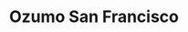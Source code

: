 ---
layout: place
title: "Ozumo San Francisco"
permalink: /california/san-francisco/ozumo-san-francisco.html
stateAbbr: CA
stateName: California
cityName: San Francisco
seo:
  name: "Ozumo San Francisco"
  type: Restaurant
  links: https://www.ozumosanfrancisco.com/
description: "Creative sushi, robata grilled items & an extensive sake menu in a contemporary space. Ozumo San Francisco serves delicious sushi in San Francisco, California. Try fresh Japanese dishes for a great dining experience. Available for takeout, delivery, lunch, and dinner."
place_id: ChIJJRHaqGWAhYARpXxUOdyMox0
photos:
  - name: >-
      places/ChIJJRHaqGWAhYARpXxUOdyMox0/photos/AeeoHcIHrrtFz-KNwokuxXsOCjEdtXC4R7D8ltvI5unV69b5nm1vtOxDGhcK-9aV_uyzIBETopnz4uucMvnoHNY2ayD4ZDsQ_0udIb-4nCys7cjTO6yGbC8KtAQhVULTl93o0nG81Y1q_NdqFfJ_zHfZt2W7R8-Y18cbxswVzduidzv7UeqLiE2e0bj04LmKwslJjPR7QNukwSsyXHqBJ7MVA00z49ZaxCivqTG51UB5agCQlGd5laF4YRMrD2Oyw0OmkF2_rd979OK5SKV0ksev0ucaeSTXep1CbypYstSkEjgR0A
    widthPx: 4800
    heightPx: 3193
    authorAttributions:
      - displayName: Ozumo San Francisco
        uri: https://maps.google.com/maps/contrib/117159715078503798328
        photoUri: >-
          https://lh3.googleusercontent.com/a-/ALV-UjVh5syIHAg3Q6ebGGMhUtExPWly2P_dtHPCyF6liNX33D1b660=s100-p-k-no-mo
    flagContentUri: >-
      https://www.google.com/local/imagery/report/?cb_client=maps_api_places.places_api&image_key=!1e10!2sAF1QipNp4xmceoZlJmcjK5w3j4Uj-PMf2eLtQPiaQQdE&hl=en-US
    googleMapsUri: >-
      https://www.google.com/maps/place//data=!3m4!1e2!3m2!1sAF1QipNp4xmceoZlJmcjK5w3j4Uj-PMf2eLtQPiaQQdE!2e10!4m2!3m1!1s0x80858065a8da1125:0x1da38cdc39547ca5
  - name: >-
      places/ChIJJRHaqGWAhYARpXxUOdyMox0/photos/AeeoHcLl4jV7onJ-c_7TZZU1lBOOYwelE3RCBuJBD0rAtXUaDS2yOhwbac2sN-JkWUPDV3XgYOcWfXe7Bkqvk60nERSdKPJccIo9y_5JxE-gW5zB_EqH1wmDfNHIBNQ6MOV0kP95APjO0R2HZpbic9_0SAaEMiSzZ0f_GDf_NYHn01p2Z0YfdoTLfXZmwRfNid5gqzYGTvw9Csk_g5Ai-Sqy7ypUqEH4fU0UBjSupmYNhLccO_BDyicC-EmkP8x1-2ON49wlzvowCcZkRIO0yfvgNlTP3tWrn6a38t8AGFawm9XCNQ
    widthPx: 2000
    heightPx: 1333
    authorAttributions:
      - displayName: Ozumo San Francisco
        uri: https://maps.google.com/maps/contrib/117159715078503798328
        photoUri: >-
          https://lh3.googleusercontent.com/a-/ALV-UjVh5syIHAg3Q6ebGGMhUtExPWly2P_dtHPCyF6liNX33D1b660=s100-p-k-no-mo
    flagContentUri: >-
      https://www.google.com/local/imagery/report/?cb_client=maps_api_places.places_api&image_key=!1e10!2sAF1QipN-LOJpDT9r2oDWeBgAo18f6Y0E-hjToDC-mBrm&hl=en-US
    googleMapsUri: >-
      https://www.google.com/maps/place//data=!3m4!1e2!3m2!1sAF1QipN-LOJpDT9r2oDWeBgAo18f6Y0E-hjToDC-mBrm!2e10!4m2!3m1!1s0x80858065a8da1125:0x1da38cdc39547ca5
  - name: >-
      places/ChIJJRHaqGWAhYARpXxUOdyMox0/photos/AeeoHcJ67uGME7pllGG6lC6Q9LDp-8sP2YCL3gKLX-hBIerohB11Qu5GGJBzUgb4p3Lw4_cVEUnisYkw27J0tTPhVJ4GHNwJgIet7wA-YmAGZB5ysnj8L3jHVeKvB2uhz3sbkWpl9ngPRaEhZxwyQk30s3B6Afbv3nRO9GlJYz4L31-TJ61bA-DPvv1qUnFq390pz-CR7VL7xQqbkWDQEbZtN72LpJwxJbFLG7G85ZtfL_ddaymHVlDcuqsdYcYfRVGpn_zHgv4c6Mlj7nkczorFKz-ALzuKERkAOcAbdfyIpowFO0Ntq8C4bXvwK0KzEV-gGw-KFPr5sT2fwy8YSy_tTqP16uPGwZFpcOWyakSRmrlFBEXaykivHtNqG5zgEqcZfxCFi4rHP1DOPrpdUHXCQ6vl7eetn0DR3ORH35uj3y3oCvXy
    widthPx: 4800
    heightPx: 3600
    authorAttributions:
      - displayName: Michael Dale
        uri: https://maps.google.com/maps/contrib/107121890912936051172
        photoUri: >-
          https://lh3.googleusercontent.com/a/ACg8ocJDuWyNAhte9cRgfZNm3FEyaLdKRJOJ16LDMqoqVkUTRlyuuw=s100-p-k-no-mo
    flagContentUri: >-
      https://www.google.com/local/imagery/report/?cb_client=maps_api_places.places_api&image_key=!1e10!2sCIHM0ogKEICAgIDL8J6tlQE&hl=en-US
    googleMapsUri: >-
      https://www.google.com/maps/place//data=!3m4!1e2!3m2!1sCIHM0ogKEICAgIDL8J6tlQE!2e10!4m2!3m1!1s0x80858065a8da1125:0x1da38cdc39547ca5
  - name: >-
      places/ChIJJRHaqGWAhYARpXxUOdyMox0/photos/AeeoHcLZ4Ld-s4Qc-O9sYIjPeL_bHnza2NuXXsorGzIriXoq_8ZtjdBVZRFRwZ8pCtp959lzhzM_An_HWaV4cN431A3xmFlbL5WraEb4hPDM6ysyGNyUSWEQeoJORHA6SYPGIffYtxyTGWWhAJRSve2kye4CQTfuiAQs_cD1YEsapF211AOPbVJgcr6ZBRg4STMgTsyaW94lv8i6TMIM27xRb0mazGfSY1rD_ZZoGZij4gLyoZN750fjeG_tAw4m3h5edB4SRjifmd4nRWAcWoKoVUkFfiqTMFKl_Pzhj-zbxT1Yv_dDq0aV6Dce5j_OwtRg9rx9EDEaEO02OHp6_Ua9WuE9cppmr3C1-E3i874SeX__N_0Pl76pcyvQKyaYE53UXnmLrlSxVLnKFYPhhR_0-hbsqDxeHa94QjoS3ZrYBsPv5VU
    widthPx: 3024
    heightPx: 3668
    authorAttributions:
      - displayName: Vanessa De Leon
        uri: https://maps.google.com/maps/contrib/111887296633503060034
        photoUri: >-
          https://lh3.googleusercontent.com/a-/ALV-UjWrAQQ6I3lUAODexf1VNS3N60L9VjEr0tlR0585cziwhZZjP2B89A=s100-p-k-no-mo
    flagContentUri: >-
      https://www.google.com/local/imagery/report/?cb_client=maps_api_places.places_api&image_key=!1e10!2sCIHM0ogKEICAgIC_vPTUwgE&hl=en-US
    googleMapsUri: >-
      https://www.google.com/maps/place//data=!3m4!1e2!3m2!1sCIHM0ogKEICAgIC_vPTUwgE!2e10!4m2!3m1!1s0x80858065a8da1125:0x1da38cdc39547ca5
  - name: >-
      places/ChIJJRHaqGWAhYARpXxUOdyMox0/photos/AeeoHcJL6zrZIGQdiO-MU4tAJL88692aQP1lzGrmVI0KOyWZ9okPlG8QZmaoBaKi_0-Xw_VmFbHQQFMrxO6K-Ir_vCuNFX8m6PwOzCsJZGFG8MlM9NN-Ynz0xvn4b4KWFd9KSXckXDAS4mud9TnqZDuzEr4Q-3fR9-9q4_whPBat72IqJbtKUNY-zLodr4dI9DL2ASwnXOm2MB84VmtwgVNivfp2qPxb1SRUvR462S59dseBwCY31GGHvaK05Yru5OgL4WmDJORhRcRJ352Cgq39bzJ_zDLWxlY9an4PAqp-B54197yoI_dUmsg9q0NEiRg8L0sNBZKmlITLm_xvbJn2t7Dt95D_SxjspFtzWa4jsriFgO1UOAhOO6lWCWJ0oAB255sNtD3DsetsMEBF9qtHAS1nE7HG2pJnGr5ZERcZrUz8sWVAhaD9T8mCBaoo6VUJ
    widthPx: 4032
    heightPx: 2268
    authorAttributions:
      - displayName: Gary Hurtz
        uri: https://maps.google.com/maps/contrib/116846399820833289765
        photoUri: >-
          https://lh3.googleusercontent.com/a-/ALV-UjXSCWFXtrZ4NApLD6ENbtXUmZygnSSmFsWMpp96_1H3FshCs58q=s100-p-k-no-mo
    flagContentUri: >-
      https://www.google.com/local/imagery/report/?cb_client=maps_api_places.places_api&image_key=!1e10!2sCIABIhADycKz6hLSOmf5zWUAA-00&hl=en-US
    googleMapsUri: >-
      https://www.google.com/maps/place//data=!3m4!1e2!3m2!1sCIABIhADycKz6hLSOmf5zWUAA-00!2e10!4m2!3m1!1s0x80858065a8da1125:0x1da38cdc39547ca5
  - name: >-
      places/ChIJJRHaqGWAhYARpXxUOdyMox0/photos/AeeoHcKgXynRJjlswpB0JBk11lSY7cwc0HujHlBSPKQ_KPnROODZpxx0UF6gojgnecKQhXiM_BicFUhNR020pAmp20PCmAN0zGnnhKa7BhHbkJ3J69ss1MFmElgEYh8wHcnMX6sWbTVqOoFHFcmxjyxbLaA7_5gdFbK_grZKo3NzuMMx52i3Atsmx4rvw0ntskfdL4Jt4dL6gTp2n6Dep1_7O2VobxzuACjAj3Yx4HT8mt5qon3CLHU-H67Pk2CCJHYlRxXvL7ihWCSWYEu17vaExqdFbkWw8dwG9kMvu3kKwOhyWipv-QaBC8SFMCJLsQ7FdOMZt0NkFSpBsvzCbBZuHd6ZK7l6FuvXGyjA4oaSZaavXrM3bawL74Hzk9QGExSd7wlzu6tBOVrspytLjwfAlqGCcoHxWlB-jhZQ9xRwZDeczA
    widthPx: 3024
    heightPx: 4032
    authorAttributions:
      - displayName: Vanessa De Leon
        uri: https://maps.google.com/maps/contrib/111887296633503060034
        photoUri: >-
          https://lh3.googleusercontent.com/a-/ALV-UjWrAQQ6I3lUAODexf1VNS3N60L9VjEr0tlR0585cziwhZZjP2B89A=s100-p-k-no-mo
    flagContentUri: >-
      https://www.google.com/local/imagery/report/?cb_client=maps_api_places.places_api&image_key=!1e10!2sCIHM0ogKEICAgIC_vPTMTA&hl=en-US
    googleMapsUri: >-
      https://www.google.com/maps/place//data=!3m4!1e2!3m2!1sCIHM0ogKEICAgIC_vPTMTA!2e10!4m2!3m1!1s0x80858065a8da1125:0x1da38cdc39547ca5
  - name: >-
      places/ChIJJRHaqGWAhYARpXxUOdyMox0/photos/AeeoHcILwolF0pT4s49MWa8eh9xJQAvtrm-tBXLEz9DoPASwCLiSkqaOR55w7_OIm6H9J4mGIwhJp4s3wSbWQAKMBtzULyt8fQPyrHv1kk7fdgjL9FvXFayrwCM3KsidzcqkAqmstGn1nuLE3RYeMFS7FUso4CnXTwbarZEZbbuLL7tJ7o1hKZ0TEi43EGCL5apEgEscXBqkmSawE4Wbcx80L65lGoDNa9xMHwtPyBh7wJFVHTS-awP0WaSZEF3U_FG2cKEOE0Qtnz35JRkv2lJ7wgO_OQoYpkTArYvtUA0lkNMSEA
    widthPx: 1080
    heightPx: 1441
    authorAttributions:
      - displayName: Ozumo San Francisco
        uri: https://maps.google.com/maps/contrib/117159715078503798328
        photoUri: >-
          https://lh3.googleusercontent.com/a-/ALV-UjVh5syIHAg3Q6ebGGMhUtExPWly2P_dtHPCyF6liNX33D1b660=s100-p-k-no-mo
    flagContentUri: >-
      https://www.google.com/local/imagery/report/?cb_client=maps_api_places.places_api&image_key=!1e10!2sAF1QipNVAa1jnXX2FrdgwwxUru3DAQVjto4I-7D6Q5Mx&hl=en-US
    googleMapsUri: >-
      https://www.google.com/maps/place//data=!3m4!1e2!3m2!1sAF1QipNVAa1jnXX2FrdgwwxUru3DAQVjto4I-7D6Q5Mx!2e10!4m2!3m1!1s0x80858065a8da1125:0x1da38cdc39547ca5
  - name: >-
      places/ChIJJRHaqGWAhYARpXxUOdyMox0/photos/AeeoHcKnha7A3lHuCW-VhGNIBIxrYpJkkzBqc1s_mbjOxuTkPLUHg6Yd-5J5OJVkTWr-SkiXUkxqCvbPWhoyzjkvWle-Hs1f3GzOlx1I9X9zFfHkgcMheSu_nxAL52zBUO-YHNr9zH-JsG2NGGxjS86ycaSP54jAVa-13seMg29JUzLPXl90wJqVtTqB1Z_jtbJG-zlp2QtA6jwCsmy1DbjxREMYmUEx7zI34IM8QLzCeufIYPH4iOafEKUYUuxCL66tAleU8Cki1SrS5fMf7zdUFr-M6iNJh-UgLatDIHhOyEnFJcaX8xpFiURbLYCNXqjccVIO4UMbH4_wO-H5xvz1JZnWOYb2xcosRi6Z0PzaMZCyVkBiZLhe3rCBkdj51hmDGOH_NfSWt28_UIfMyuPCMl4BbHz-t_o3L-NXkpdsUpQx2Q
    widthPx: 4800
    heightPx: 3600
    authorAttributions:
      - displayName: Simon Jones
        uri: https://maps.google.com/maps/contrib/102413468038010655311
        photoUri: >-
          https://lh3.googleusercontent.com/a-/ALV-UjUvNZQW5mDfszVpbf8jjwEeYzhCZ_-xTGrI3Xk0bxKA_gInEF9JXQ=s100-p-k-no-mo
    flagContentUri: >-
      https://www.google.com/local/imagery/report/?cb_client=maps_api_places.places_api&image_key=!1e10!2sCIHM0ogKEICAgIDD-ZH-OA&hl=en-US
    googleMapsUri: >-
      https://www.google.com/maps/place//data=!3m4!1e2!3m2!1sCIHM0ogKEICAgIDD-ZH-OA!2e10!4m2!3m1!1s0x80858065a8da1125:0x1da38cdc39547ca5
  - name: >-
      places/ChIJJRHaqGWAhYARpXxUOdyMox0/photos/AeeoHcK4fFfU2FHIaB61ExZIfNi3xgcMuY1g4AQua1qzREOdN9kDotj-mDabXt-kkCGJENnEGb8HioOCWGRBiQF8MvYxz-pQVY9mAsK_4AI7TEzDeMyJDUHpqPqg0jZjz4v-ncJ3wkTa8Hxo9efljLzkLY2YTUWtScdtPAB05NL579KKym8ie8je20JtXNXZN79V-cmBB_CrIdsliZQn9Lcf9V6WneebH-eLVy3ksCnqOw-WNX2HgYWCTsdFhbPMwWFxRW7JFmPqmmTTy2pDVnGaN5_yuUk98ZhVFtJqmtBq0TpL0g
    widthPx: 4800
    heightPx: 3200
    authorAttributions:
      - displayName: Ozumo San Francisco
        uri: https://maps.google.com/maps/contrib/117159715078503798328
        photoUri: >-
          https://lh3.googleusercontent.com/a-/ALV-UjVh5syIHAg3Q6ebGGMhUtExPWly2P_dtHPCyF6liNX33D1b660=s100-p-k-no-mo
    flagContentUri: >-
      https://www.google.com/local/imagery/report/?cb_client=maps_api_places.places_api&image_key=!1e10!2sAF1QipOXW4Aihyk-byPywjYdMdbUvTp1Aq61rJiQu5Sz&hl=en-US
    googleMapsUri: >-
      https://www.google.com/maps/place//data=!3m4!1e2!3m2!1sAF1QipOXW4Aihyk-byPywjYdMdbUvTp1Aq61rJiQu5Sz!2e10!4m2!3m1!1s0x80858065a8da1125:0x1da38cdc39547ca5
  - name: >-
      places/ChIJJRHaqGWAhYARpXxUOdyMox0/photos/AeeoHcL2ayMmEs7ARjA63NyG4NDYB_0T5JDSjrGFblDSDQVsDb84NZ1czwyHkelY_hd2noAnbpXGE6ZVERfKMKkfUtP5bP7sKx77pI7nylIyoQz4uO1I3pKwT7sCmLC3p7tRC6nkjjop55D0wh5tdXqK2Wnsp4pHW-pLdE67PwyX6fFVJ8XbSTTHqekJUdBvMe_SL4zixhJQ8BhN3v3qTcgbWwO8zf4-Q8iaAVn9BhgDRXC_W3BSlxq8Hj3tMM97enuhX9Ud6bg6-ZttKWOA4yIyi9duWlvDW_ki3Z6YcRdsEJw9DA
    widthPx: 2000
    heightPx: 1333
    authorAttributions:
      - displayName: Ozumo San Francisco
        uri: https://maps.google.com/maps/contrib/117159715078503798328
        photoUri: >-
          https://lh3.googleusercontent.com/a-/ALV-UjVh5syIHAg3Q6ebGGMhUtExPWly2P_dtHPCyF6liNX33D1b660=s100-p-k-no-mo
    flagContentUri: >-
      https://www.google.com/local/imagery/report/?cb_client=maps_api_places.places_api&image_key=!1e10!2sAF1QipNUO2aU9yoRSiWqXQROrtD4zEjQedajOmMbPUvl&hl=en-US
    googleMapsUri: >-
      https://www.google.com/maps/place//data=!3m4!1e2!3m2!1sAF1QipNUO2aU9yoRSiWqXQROrtD4zEjQedajOmMbPUvl!2e10!4m2!3m1!1s0x80858065a8da1125:0x1da38cdc39547ca5
address: 161 Steuart St, San Francisco, CA 94105, USA
street: 161 Steuart St
city: San Francisco
state: CA
zip: '94105'
country: USA
neighborhood: Embarcadero
latitude: '37.792644'
longitude: '-122.392218'
accessibility_options:
  wheelchairAccessibleEntrance: true
  wheelchairAccessibleRestroom: true
  wheelchairAccessibleSeating: true
business_status: OPERATIONAL
name: Ozumo San Francisco
google_maps_links:
  directionsUri: >-
    https://www.google.com/maps/dir//''/data=!4m7!4m6!1m1!4e2!1m2!1m1!1s0x80858065a8da1125:0x1da38cdc39547ca5!3e0
  placeUri: https://maps.google.com/?cid=2135705525786279077
  writeAReviewUri: >-
    https://www.google.com/maps/place//data=!4m3!3m2!1s0x80858065a8da1125:0x1da38cdc39547ca5!12e1
  reviewsUri: >-
    https://www.google.com/maps/place//data=!4m4!3m3!1s0x80858065a8da1125:0x1da38cdc39547ca5!9m1!1b1
  photosUri: >-
    https://www.google.com/maps/place//data=!4m3!3m2!1s0x80858065a8da1125:0x1da38cdc39547ca5!10e5
primary_type: Japanese Restaurant
opening_hours:
  regular: null
  current: null
secondary_opening_hours:
  regular:
    weekdayDescriptions: null
    type: null
  current:
    weekdayDescriptions: null
    type: null
phone: (415) 882-1333
price_level: PRICE_LEVEL_EXPENSIVE
price_range: $100 &ndash; & up
rating: '4.4'
rating_count: 0
website: https://www.ozumosanfrancisco.com/
reviews:
  - name: >-
      places/ChIJJRHaqGWAhYARpXxUOdyMox0/reviews/ChZDSUhNMG9nS0VJQ0FnSUNfdkxTUWFREAE
    relativePublishTimeDescription: 2 months ago
    rating: 5
    text:
      text: >-
        I sat at Ozumo for a solo lunch date and what an amazing experience.
        Everyone was super friendly and professional. Luke, my server was the
        best! He helped me pick out some items off the menu and all of his
        suggestions were DELICIOUS! The fish is so fresh. The wagyu nigiri is to
        die for! The Giddy Geisha?… give me 14 more please!! lol The
        host(unfortunately I can’t remember her name)  even stopped by to check
        in on me and make sure I was doing ok. Just a great experience overall.
        Would definitely recommend this place and will definitely be stopping by
        whenever I’m in town.
      languageCode: en
    originalText:
      text: >-
        I sat at Ozumo for a solo lunch date and what an amazing experience.
        Everyone was super friendly and professional. Luke, my server was the
        best! He helped me pick out some items off the menu and all of his
        suggestions were DELICIOUS! The fish is so fresh. The wagyu nigiri is to
        die for! The Giddy Geisha?… give me 14 more please!! lol The
        host(unfortunately I can’t remember her name)  even stopped by to check
        in on me and make sure I was doing ok. Just a great experience overall.
        Would definitely recommend this place and will definitely be stopping by
        whenever I’m in town.
      languageCode: en
    authorAttribution:
      displayName: Vanessa De Leon
      uri: https://www.google.com/maps/contrib/111887296633503060034/reviews
      photoUri: >-
        https://lh3.googleusercontent.com/a-/ALV-UjWrAQQ6I3lUAODexf1VNS3N60L9VjEr0tlR0585cziwhZZjP2B89A=s128-c0x00000000-cc-rp-mo-ba3
    publishTime: '2025-01-14T01:23:39.227273Z'
    flagContentUri: >-
      https://www.google.com/local/review/rap/report?postId=ChZDSUhNMG9nS0VJQ0FnSUNfdkxTUWFREAE&d=17924085&t=1
    googleMapsUri: >-
      https://www.google.com/maps/reviews/data=!4m6!14m5!1m4!2m3!1sChZDSUhNMG9nS0VJQ0FnSUNfdkxTUWFREAE!2m1!1s0x80858065a8da1125:0x1da38cdc39547ca5
  - name: >-
      places/ChIJJRHaqGWAhYARpXxUOdyMox0/reviews/ChdDSUhNMG9nS0VJQ0FnSUNudk9PeWhBRRAB
    relativePublishTimeDescription: 6 months ago
    rating: 4
    text:
      text: >-
        Despite not having a reservation, we were able to walk in and find a
        table. It was our first visit, and we were warmly greeted and seated in
        the main dining room. The waitress promptly arrived with menus and
        offered us drinks.


        The food was excellent, with the exception of the tuna tartare, which
        lacked a strong tuna flavor and was overwhelmed by other ingredients. I
        particularly enjoyed the Ozumo Unagi and Shrimp Tempura rolls. The
        atmosphere was pleasant, and everything appeared clean and tidy.


        Overall, we had a positive experience. While the nigiri and sashimi
        offerings seemed a bit overpriced compared to some other restaurants,
        they were still delicious. I would definitely return for the rolls.
      languageCode: en
    originalText:
      text: >-
        Despite not having a reservation, we were able to walk in and find a
        table. It was our first visit, and we were warmly greeted and seated in
        the main dining room. The waitress promptly arrived with menus and
        offered us drinks.


        The food was excellent, with the exception of the tuna tartare, which
        lacked a strong tuna flavor and was overwhelmed by other ingredients. I
        particularly enjoyed the Ozumo Unagi and Shrimp Tempura rolls. The
        atmosphere was pleasant, and everything appeared clean and tidy.


        Overall, we had a positive experience. While the nigiri and sashimi
        offerings seemed a bit overpriced compared to some other restaurants,
        they were still delicious. I would definitely return for the rolls.
      languageCode: en
    authorAttribution:
      displayName: Sayana
      uri: https://www.google.com/maps/contrib/104417721466509391942/reviews
      photoUri: >-
        https://lh3.googleusercontent.com/a/ACg8ocKHts-VO9JOmetFcbfANWasnCA9CF1mhw-jF9XKa8OuIGDl9g=s128-c0x00000000-cc-rp-mo-ba5
    publishTime: '2024-09-23T23:54:25.781306Z'
    flagContentUri: >-
      https://www.google.com/local/review/rap/report?postId=ChdDSUhNMG9nS0VJQ0FnSUNudk9PeWhBRRAB&d=17924085&t=1
    googleMapsUri: >-
      https://www.google.com/maps/reviews/data=!4m6!14m5!1m4!2m3!1sChdDSUhNMG9nS0VJQ0FnSUNudk9PeWhBRRAB!2m1!1s0x80858065a8da1125:0x1da38cdc39547ca5
  - name: >-
      places/ChIJJRHaqGWAhYARpXxUOdyMox0/reviews/ChdDSUhNMG9nS0VJQ0FnSUNub282NjBBRRAB
    relativePublishTimeDescription: 6 months ago
    rating: 5
    text:
      text: >-
        Great experience overall besides the $10 water! Bring your own water or
        ask specifically for tap water (i thought “still water” was free)


        Fish was creamy and fresh, and I especially liked the otoro and gindara
        (miso black cod). Food was served decently fast and well-timed.
      languageCode: en
    originalText:
      text: >-
        Great experience overall besides the $10 water! Bring your own water or
        ask specifically for tap water (i thought “still water” was free)


        Fish was creamy and fresh, and I especially liked the otoro and gindara
        (miso black cod). Food was served decently fast and well-timed.
      languageCode: en
    authorAttribution:
      displayName: Bryan Huang
      uri: https://www.google.com/maps/contrib/106438034711522342626/reviews
      photoUri: >-
        https://lh3.googleusercontent.com/a-/ALV-UjUSyWOn8QG6xZASQUT7eTd__MIVmdCdVrd6i35dS1kg7y5_ifj3=s128-c0x00000000-cc-rp-mo-ba2
    publishTime: '2024-09-24T08:01:56.119035Z'
    flagContentUri: >-
      https://www.google.com/local/review/rap/report?postId=ChdDSUhNMG9nS0VJQ0FnSUNub282NjBBRRAB&d=17924085&t=1
    googleMapsUri: >-
      https://www.google.com/maps/reviews/data=!4m6!14m5!1m4!2m3!1sChdDSUhNMG9nS0VJQ0FnSUNub282NjBBRRAB!2m1!1s0x80858065a8da1125:0x1da38cdc39547ca5
  - name: >-
      places/ChIJJRHaqGWAhYARpXxUOdyMox0/reviews/ChZDSUhNMG9nS0VJQ0FnTURnazhYT2FBEAE
    relativePublishTimeDescription: a month ago
    rating: 4
    text:
      text: 4 menu no drinks including tips coast us  $120. Wagyu roll was amazing.
      languageCode: en
    originalText:
      text: 4 menu no drinks including tips coast us  $120. Wagyu roll was amazing.
      languageCode: en
    authorAttribution:
      displayName: AliceChoices
      uri: https://www.google.com/maps/contrib/108935916465534176925/reviews
      photoUri: >-
        https://lh3.googleusercontent.com/a-/ALV-UjWjtcBxXvnqLha1WH1PBP5fYtuo9m4lKfBBcFYBv5eJGeOE7GtuyA=s128-c0x00000000-cc-rp-mo-ba3
    publishTime: '2025-02-27T05:55:14.885936Z'
    flagContentUri: >-
      https://www.google.com/local/review/rap/report?postId=ChZDSUhNMG9nS0VJQ0FnTURnazhYT2FBEAE&d=17924085&t=1
    googleMapsUri: >-
      https://www.google.com/maps/reviews/data=!4m6!14m5!1m4!2m3!1sChZDSUhNMG9nS0VJQ0FnTURnazhYT2FBEAE!2m1!1s0x80858065a8da1125:0x1da38cdc39547ca5
  - name: >-
      places/ChIJJRHaqGWAhYARpXxUOdyMox0/reviews/ChdDSUhNMG9nS0VJQ0FnSUM3OWVYYTJRRRAB
    relativePublishTimeDescription: 7 months ago
    rating: 5
    text:
      text: >-
        I recently dined at a Ozumo. The sushi was outstanding, with each piece
        prepared with precision and care. The gyoza were perfectly crisp and
        flavorful, serving as an excellent appetizer to the meal. I was also
        impressed with their old-fashioned drink, which was expertly crafted and
        paired surprisingly well with the sushi.


        A special mention goes to George, the sushi chef, who made the
        experience even more memorable. His skill and attention to detail were
        evident in every bite, and his friendly demeanor added a personal touch
        to the evening.


        Overall, this restaurant is a must-visit for anyone who appreciates
        high-quality sushi and a well-made cocktail. I'll definitely be
        returning soon!
      languageCode: en
    originalText:
      text: >-
        I recently dined at a Ozumo. The sushi was outstanding, with each piece
        prepared with precision and care. The gyoza were perfectly crisp and
        flavorful, serving as an excellent appetizer to the meal. I was also
        impressed with their old-fashioned drink, which was expertly crafted and
        paired surprisingly well with the sushi.


        A special mention goes to George, the sushi chef, who made the
        experience even more memorable. His skill and attention to detail were
        evident in every bite, and his friendly demeanor added a personal touch
        to the evening.


        Overall, this restaurant is a must-visit for anyone who appreciates
        high-quality sushi and a well-made cocktail. I'll definitely be
        returning soon!
      languageCode: en
    authorAttribution:
      displayName: Nai Ivy
      uri: https://www.google.com/maps/contrib/101749062187731401435/reviews
      photoUri: >-
        https://lh3.googleusercontent.com/a-/ALV-UjWY_Z8oAjgYlaB9C3uFijbU3QerbNWfOpZGU2O8U57_owbFJsly=s128-c0x00000000-cc-rp-mo-ba4
    publishTime: '2024-08-17T20:27:37.720825Z'
    flagContentUri: >-
      https://www.google.com/local/review/rap/report?postId=ChdDSUhNMG9nS0VJQ0FnSUM3OWVYYTJRRRAB&d=17924085&t=1
    googleMapsUri: >-
      https://www.google.com/maps/reviews/data=!4m6!14m5!1m4!2m3!1sChdDSUhNMG9nS0VJQ0FnSUM3OWVYYTJRRRAB!2m1!1s0x80858065a8da1125:0x1da38cdc39547ca5
parking_options:
  paidStreetParking: true
  paidGarageParking: true
payment_options:
  acceptsCreditCards: true
  acceptsDebitCards: true
  acceptsCashOnly: false
  acceptsNfc: true
allow_dogs: null
curbside_pickup: false
delivery: true
dine_in: true
good_for_children: false
good_for_groups: true
good_for_sports: true
live_music: true
menu_for_children: false
outdoor_seating: true
reservable: true
restroom: true
serves_beer: true
serves_breakfast: false
serves_brunch: null
serves_cocktails: true
serves_coffee: null
serves_dinner: true
serves_dessert: true
serves_lunch: true
serves_vegetarian_food: true
serves_wine: true
takeout: true
update_category: essentials
summary: >-
  Creative sushi, robata grilled items & an extensive sake menu in a
  contemporary space.

---